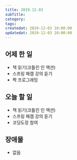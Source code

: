 ```yaml
---
title: 2019.12.03
subTitle: 
category: 
tags: 
createdat: 2019-12-03 10:00:00
updatedat: 2019-12-03 10:00:00
---
```


## 어제 한 일

* 책 읽기(코틀린 인 액션)
* 스프링 패캠 강의 듣기
* 짝 프로그래밍

## 오늘 할 일

* 책 읽기(코틀린 인 액션)
* 스프링 패캠 강의 듣기
* 코딩도장 참여

## 장애물

* 없음